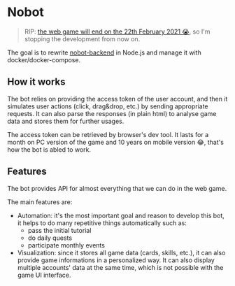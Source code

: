 # Nobot

> RIP: [the web game will end on the 22th February 2021 😭](https://twitter.com/oda_nobunyaga/), so I'm stopping the development from now on.

The goal is to rewrite [nobot-backend](https://github.com/Ucandoit/nobot-backend) in Node.js and manage it with docker/docker-compose.

## How it works

The bot relies on providing the access token of the user account, and then it simulates user actions (click, drag&drop, etc.) by sending appropriate requests. It can also parse the responses (in plain html) to analyse game data and stores them for further usages.

The access token can be retrieved by browser's dev tool. It lasts for a month on PC version of the game and 10 years on mobile version 😂, that's how the bot is abled to work.

## Features

The bot provides API for almost everything that we can do in the web game.

The main features are:

* Automation: it's the most important goal and reason to develop this bot, it helps to do many repetitive things automatically such as:
  * pass the initial tutorial
  * do daily quests
  * participate monthly events
* Visualization: since it stores all game data (cards, skills, etc.), it can also provide game informations in a personalized way. It can also display multiple accounts' data at the same time, which is not possible with the game UI interface.

